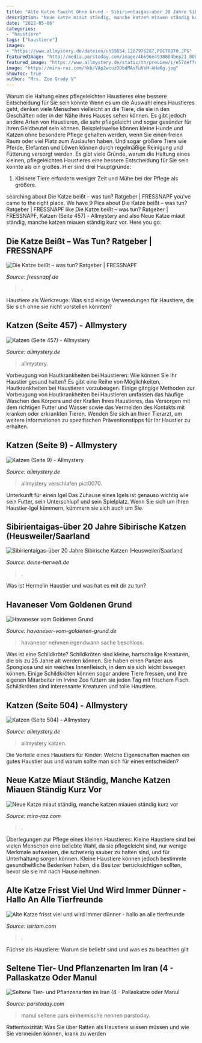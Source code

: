 ```yaml
---
title: "Alte Katze Faucht Ohne Grund - Sibirientaigas-über 20 Jahre Sibirische Katzen (heusweiler/saarland"
description: "Neue katze miaut ständig, manche katzen miauen ständig kurz vor"
date: "2022-05-06"
categories:
- "haustiere"
tags: ["haustiere"]
images:
- "https://www.allmystery.de/dateien/uh59854,1267976287,PICT0070.JPG"
featuredImage: "http://media.parstoday.com/image/4bk96e4938884bep21_800C450.jpg"
featured_image: "https://www.allmystery.de/static/th/preview/i/e57deffd40_20170916_162543.jpg_conv.jpg"
image: "https://mira-raz.com/hkb/VAp2wcuzDDbdMAsFuVsM-AHaKg.jpg"
ShowToc: true
author: "Mrs. Zoe Grady V"
---
```



Warum die Haltung eines pflegeleichten Haustieres eine bessere Entscheidung für Sie sein könnte
Wenn es um die Auswahl eines Haustieres geht, denken viele Menschen vielleicht an die Tiere, die sie in den Geschäften oder in der Nähe ihres Hauses sehen können. Es gibt jedoch andere Arten von Haustieren, die sehr pflegeleicht und sogar gesünder für Ihren Geldbeutel sein können. Beispielsweise können kleine Hunde und Katzen ohne besondere Pflege gehalten werden, wenn Sie einen freien Raum oder viel Platz zum Auslaufen haben. Und sogar größere Tiere wie Pferde, Elefanten und Löwen können durch regelmäßige Reinigung und Fütterung versorgt werden. Es gibt viele Gründe, warum die Haltung eines kleinen, pflegeleichten Haustieres eine bessere Entscheidung für Sie sein könnte als ein großes. Hier sind drei Hauptgründe:
1) Kleinere Tiere erfordern weniger Zeit und Mühe bei der Pflege als größere.

	

		
searching about Die Katze beißt – was tun? Ratgeber | FRESSNAPF you've came to the right place. We have 9 Pics about Die Katze beißt – was tun? Ratgeber | FRESSNAPF like Die Katze beißt – was tun? Ratgeber | FRESSNAPF, Katzen (Seite 457) - Allmystery and also Neue Katze miaut ständig, manche katzen miauen ständig kurz vor. Here you go:
		
    
## Die Katze Beißt – Was Tun? Ratgeber | FRESSNAPF

<img loading=lazy src="https://media.os.fressnapf.com/cms/2020/05/Ratgeber_Katze_Erziehung_KatzeFaucht_1200x527.jpg?t=cmsimg_360" onerror="this.onerror=null;this.src='https://tse3.mm.bing.net/th?id=OIP.OFCY3R0karfyt8Q7iPZgFQAAAA&amp;pid=15.1';" alt="Die Katze beißt – was tun? Ratgeber | FRESSNAPF">

_Source: fressnapf.de_

>. 

	

Haustiere als Werkzeuge: Was sind einige Verwendungen für Haustiere, die Sie sich ohne sie nicht vorstellen könnten?

    
## Katzen (Seite 457) - Allmystery

<img loading=lazy src="https://www.allmystery.de/static/th/preview/i/e57deffd40_20170916_162543.jpg_conv.jpg" onerror="this.onerror=null;this.src='https://tse1.mm.bing.net/th?id=OIP.vgoDNUP6g9jlfKgVpfa7qwHaEK&amp;pid=15.1';" alt="Katzen (Seite 457) - Allmystery">

_Source: allmystery.de_

>allmystery. 

	

Vorbeugung von Hautkrankheiten bei Haustieren: Wie können Sie Ihr Haustier gesund halten?
Es gibt eine Reihe von Möglichkeiten, Hautkrankheiten bei Haustieren vorzubeugen. Einige gängige Methoden zur Vorbeugung von Hautkrankheiten bei Haustieren umfassen das häufige Waschen des Körpers und der Krallen Ihres Haustieres, das Versorgen mit dem richtigen Futter und Wasser sowie das Vermeiden des Kontakts mit kranken oder erkrankten Tieren. Wenden Sie sich an Ihren Tierarzt, um weitere Informationen zu spezifischen Präventionstipps für Ihr Haustier zu erhalten.

    
## Katzen (Seite 9) - Allmystery

<img loading=lazy src="https://www.allmystery.de/dateien/uh59854,1267976287,PICT0070.JPG" onerror="this.onerror=null;this.src='https://tse3.mm.bing.net/th?id=OIP.L0sScl8oGVAlZj750S0iDwHaFj&amp;pid=15.1';" alt="Katzen (Seite 9) - Allmystery">

_Source: allmystery.de_

>allmystery verschlafen pict0070. 

	

Unterkunft für einen Igel
Das Zuhause eines Igels ist genauso wichtig wie sein Futter, sein Unterschlupf und sein Spielplatz. Wenn Sie sich um Ihren Haustier-Igel kümmern, kümmern sie sich auch um Sie.

    
## Sibirientaigas-über 20 Jahre Sibirische Katzen (Heusweiler/Saarland

<img loading=lazy src="https://www.deine-tierwelt.de/fotos/118520188_760x570.jpg" onerror="this.onerror=null;this.src='https://tse2.mm.bing.net/th?id=OIP.lUDfh3v1Ycayy5pqgkqjkAHaFj&amp;pid=15.1';" alt="Sibirientaigas-über 20 Jahre Sibirische Katzen (Heusweiler/Saarland">

_Source: deine-tierwelt.de_

>. 

	

Was ist Hermelin Haustier und was hat es mit dir zu tun?

    
## Havaneser Vom Goldenen Grund

<img loading=lazy src="https://file2.hpage.com/014361/95/bilder/image-24.jpeg" onerror="this.onerror=null;this.src='https://tse2.mm.bing.net/th?id=OIP.28MCYTz3nq0A0mAKPlUknwHaHG&amp;pid=15.1';" alt="Havaneser vom Goldenen Grund">

_Source: havaneser-vom-goldenen-grund.de_

>havaneser nehmen irgendwann sache beschloss. 

	

Was ist eine Schildkröte?
Schildkröten sind kleine, hartschalige Kreaturen, die bis zu 25 Jahre alt werden können. Sie haben einen Panzer aus Spongiosa und ein weiches Innenfleisch, in dem sie sich leicht bewegen können. Einige Schildkröten können sogar andere Tiere fressen, und ihre eigenen Mitarbeiter im Irvine Zoo füttern sie jeden Tag mit frischem Fisch. Schildkröten sind interessante Kreaturen und tolle Haustiere.

    
## Katzen (Seite 504) - Allmystery

<img loading=lazy src="https://www.allmystery.de/static/th/preview/i/7a929835371c_20180423_151745.jpg_conv.jpg" onerror="this.onerror=null;this.src='https://tse3.mm.bing.net/th?id=OIP.oZY1l_mGnQSa14N-Q9FbMAHaEK&amp;pid=15.1';" alt="Katzen (Seite 504) - Allmystery">

_Source: allmystery.de_

>allmystery katzen. 

	

Die Vorteile eines Haustiers für Kinder: Welche Eigenschaften machen ein gutes Haustier aus und warum sollte man sich für eines entscheiden?

    
## Neue Katze Miaut Ständig, Manche Katzen Miauen Ständig Kurz Vor

<img loading=lazy src="https://mira-raz.com/hkb/VAp2wcuzDDbdMAsFuVsM-AHaKg.jpg" onerror="this.onerror=null;this.src='https://tse1.mm.bing.net/th?id=OIP.-ahQdlAXxSmMFFoHJLiR_wAAAA&amp;pid=15.1';" alt="Neue Katze miaut ständig, manche katzen miauen ständig kurz vor">

_Source: mira-raz.com_

>. 

	

Überlegungen zur Pflege eines kleinen Haustieres:
Kleine Haustiere sind bei vielen Menschen eine beliebte Wahl, da sie pflegeleicht sind, nur wenige Merkmale aufweisen, die schwierig sauber zu halten sind, und für Unterhaltung sorgen können. Kleine Haustiere können jedoch bestimmte gesundheitliche Bedenken haben, die Besitzer berücksichtigen sollten, bevor sie sie mit nach Hause nehmen.

    
## Alte Katze Frisst Viel Und Wird Immer Dünner - Hallo An Alle Tierfreunde

<img loading=lazy src="https://isirtam.com/igvc/4ND-sWHYRz6n-tIJ0rsM9QHaFi.jpg" onerror="this.onerror=null;this.src='https://tse1.mm.bing.net/th?id=OIP.vEpm4KVBgJfMo62bicJA7QAAAA&amp;pid=15.1';" alt="Alte Katze frisst viel und wird immer dünner - hallo an alle tierfreunde">

_Source: isirtam.com_

>. 

	

Füchse als Haustiere: Warum sie beliebt sind und was es zu beachten gilt

    
## Seltene Tier- Und Pflanzenarten Im Iran (4 - Pallaskatze Oder Manul

<img loading=lazy src="http://media.parstoday.com/image/4bk96e4938884bep21_800C450.jpg" onerror="this.onerror=null;this.src='https://tse2.mm.bing.net/th?id=OIP.Wj8ZO_ek1bwAitXxNzAJjwHaEK&amp;pid=15.1';" alt="Seltene Tier- und Pflanzenarten im Iran (4 - Pallaskatze oder Manul">

_Source: parstoday.com_

>manul seltene pars einheimische nennen parstoday. 

	

Rattentoxizität: Was Sie über Ratten als Haustiere wissen müssen und wie Sie vermeiden können, krank zu werden

